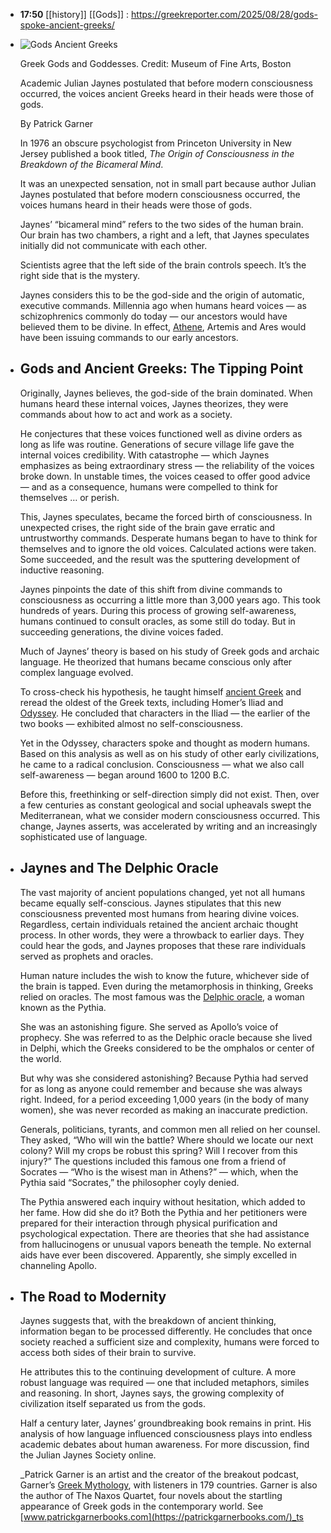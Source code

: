 - **17:50** [[history]] [[Gods]] :  https://greekreporter.com/2025/08/28/gods-spoke-ancient-greeks/
- ![Gods Ancient Greeks](https://greekreporter.com/wp-content/uploads/2022/02/1_Gods_Goddesses_Gallery_courtesy_Museum_of_Fine_Arts_Boston.jpg)
  
  Greek Gods and Goddesses. Credit: Museum of Fine Arts, Boston
  
  Academic Julian Jaynes postulated that before modern consciousness occurred, the voices ancient Greeks heard in their heads were those of gods.
  
  By Patrick Garner
  
  In 1976 an obscure psychologist from Princeton University in New Jersey published a book titled, _The Origin of Consciousness in the Breakdown of the Bicameral Mind_.
  
  It was an unexpected sensation, not in small part because author Julian Jaynes postulated that before modern consciousness occurred, the voices humans heard in their heads were those of gods.
  
  Jaynes’ “bicameral mind” refers to the two sides of the human brain. Our brain has two chambers, a right and a left, that Jaynes speculates initially did not communicate with each other.
  
  Scientists agree that the left side of the brain controls speech. It’s the right side that is the mystery.
  
  Jaynes considers this to be the god-side and the origin of automatic, executive commands. Millennia ago when humans heard voices — as schizophrenics commonly do today — our ancestors would have believed them to be divine. In effect, [Athene](https://greekreporter.com/2022/09/04/statue-athena-parthenos-acropolis/), Artemis and Ares would have been issuing commands to our early ancestors.
- ## Gods and Ancient Greeks: The Tipping Point
  
  Originally, Jaynes believes, the god-side of the brain dominated. When humans heard these internal voices, Jaynes theorizes, they were commands about how to act and work as a society.
  
  He conjectures that these voices functioned well as divine orders as long as life was routine. Generations of secure village life gave the internal voices credibility. With catastrophe — which Jaynes emphasizes as being extraordinary stress — the reliability of the voices broke down. In unstable times, the voices ceased to offer good advice — and as a consequence, humans were compelled to think for themselves … or perish.
  
  This, Jaynes speculates, became the forced birth of consciousness. In unexpected crises, the right side of the brain gave erratic and untrustworthy commands. Desperate humans began to have to think for themselves and to ignore the old voices. Calculated actions were taken. Some succeeded, and the result was the sputtering development of inductive reasoning.
  
  Jaynes pinpoints the date of this shift from divine commands to consciousness as occurring a little more than 3,000 years ago. This took hundreds of years. During this process of growing self-awareness, humans continued to consult oracles, as some still do today. But in succeeding generations, the divine voices faded.
  
  Much of Jaynes’ theory is based on his study of Greek gods and archaic language. He theorized that humans became conscious only after complex language evolved.
  
  To cross-check his hypothesis, he taught himself [ancient Greek](https://greekreporter.com/ancient-greece/ "Ancient Greece") and reread the oldest of the Greek texts, including Homer’s Iliad and [Odyssey](https://greekreporter.com/2022/08/17/homer-odyssey/). He concluded that characters in the Iliad — the earlier of the two books — exhibited almost no self-consciousness.
  
  Yet in the Odyssey, characters spoke and thought as modern humans. Based on this analysis as well as on his study of other early civilizations, he came to a radical conclusion. Consciousness — what we also call self-awareness — began around 1600 to 1200 B.C.
  
  Before this, freethinking or self-direction simply did not exist. Then, over a few centuries as constant geological and social upheavals swept the Mediterranean, what we consider modern consciousness occurred. This change, Jaynes asserts, was accelerated by writing and an increasingly sophisticated use of language.
- ## Jaynes and The Delphic Oracle
  
  The vast majority of ancient populations changed, yet not all humans became equally self-conscious. Jaynes stipulates that this new consciousness prevented most humans from hearing divine voices. Regardless, certain individuals retained the ancient archaic thought process. In other words, they were a throwback to earlier days. They could hear the gods, and Jaynes proposes that these rare individuals served as prophets and oracles.
  
  Human nature includes the wish to know the future, whichever side of the brain is tapped. Even during the metamorphosis in thinking, Greeks relied on oracles. The most famous was the [Delphic oracle](https://greekreporter.com/2023/05/01/priestess-pythia-delphi-oracle/), a woman known as the Pythia.
  
  She was an astonishing figure. She served as Apollo’s voice of prophecy. She was referred to as the Delphic oracle because she lived in Delphi, which the Greeks considered to be the omphalos or center of the world.
  
  But why was she considered astonishing? Because Pythia had served for as long as anyone could remember and because she was always right. Indeed, for a period exceeding 1,000 years (in the body of many women), she was never recorded as making an inaccurate prediction.
  
  Generals, politicians, tyrants, and common men all relied on her counsel. They asked, “Who will win the battle? Where should we locate our next colony? Will my crops be robust this spring? Will I recover from this injury?” The questions included this famous one from a friend of Socrates — “Who is the wisest man in Athens?” — which, when the Pythia said “Socrates,” the philosopher coyly denied.
  
  The Pythia answered each inquiry without hesitation, which added to her fame. How did she do it? Both the Pythia and her petitioners were prepared for their interaction through physical purification and psychological expectation. There are theories that she had assistance from hallucinogens or unusual vapors beneath the temple. No external aids have ever been discovered. Apparently, she simply excelled in channeling Apollo.
- ## The Road to Modernity
  
  Jaynes suggests that, with the breakdown of ancient thinking, information began to be processed differently. He concludes that once society reached a sufficient size and complexity, humans were forced to access both sides of their brain to survive.
  
  He attributes this to the continuing development of culture. A more robust language was required — one that included metaphors, similes and reasoning. In short, Jaynes says, the growing complexity of civilization itself separated us from the gods.
  
  Half a century later, Jaynes’ groundbreaking book remains in print. His analysis of how language influenced consciousness plays into endless academic debates about human awareness. For more discussion, find the Julian Jaynes Society online.
  
  _Patrick Garner is an artist and the creator of the breakout podcast, Garner’s [Greek Mythology](https://greekreporter.com/tag/greek-mythology/ "mythology"), with listeners in 179 countries. Garner is also the author of The Naxos Quartet, four novels about the startling appearance of Greek gods in the contemporary world. See [www.patrickgarnerbooks.com](https://patrickgarnerbooks.com/)_ts